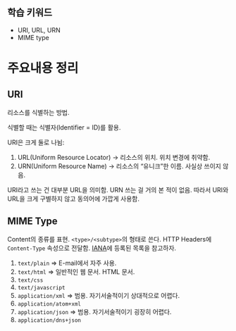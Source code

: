 ## 학습 키워드

- URI, URL, URN
- MIME type

# 주요내용 정리

## URI
리소스를 식별하는 방법.

식별할 때는 식별자(Identifier = ID)를 활용.

URI은 크게 둘로 나뉨:

1. URL(Uniform Resource Locator) → 리소스의 위치. 위치 변경에 취약함.
2. URN(Uniform Resource Name) → 리소스의 “유니크”한 이름. 사실상 쓰이지 않음.

URI라고 쓰는 건 대부분 URL을 의미함. URN 쓰는 걸 거의 본 적이 없음. 따라서 URI와 URL을 크게 구별하지 않고 동의어에 가깝게 사용함.

## MIME Type
Content의 종류를 표현. `<type>/<subtype>`의 형태로 쓴다. HTTP Headers에 `Content-Type` 속성으로 전달함. [IANA](https://www.iana.org/assignments/media-types/media-types.xhtml)에 등록된 목록을 참고하자.

1. `text/plain` ⇒ E-mail에서 자주 사용.
2. `text/html` ⇒ 일반적인 웹 문서. HTML 문서.
3. `text/css`
4. `text/javascript`
5. `application/xml` ⇒ 범용. 자기서술적이기 상대적으로 어렵다.
6. `application/atom+xml`
7. `application/json` ⇒ 범용. 자기서술적이기 굉장히 어렵다.
8. `application/dns+json`